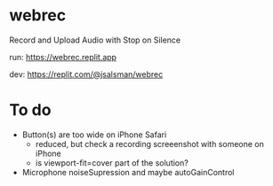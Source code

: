 # webrec
Record and Upload Audio with Stop on Silence

run: https://webrec.replit.app

dev: https://replit.com/@jsalsman/webrec

# To do
- Button(s) are too wide on iPhone Safari
  - reduced, but check a recording screeenshot with someone on iPhone
  - is viewport-fit=cover part of the solution?
- Microphone noiseSupression and maybe autoGainControl
